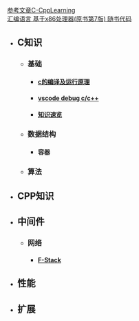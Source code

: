[参考文章C-CppLearning](https://github.com/ymm135/C-CppLearning)  
[汇编语言 基于x86处理器(原书第7版) 随书代码](https://github.com/ymm135/Irvine)  

- ## **C知识**  
  - ### **基础**
    - #### [c的编译及运行原理](md/base/c-build.md)
    - #### [vscode debug c/c++](md/base/c-vscode.md)
    - #### [知识速览](md/base/quick.md)
  - ### **数据结构**
    - #### 容器
  - ### **算法**
- ## **CPP知识**  
- ## **中间件**  
  - ### **网络** 
    - #### [F-Stack](./md/middleware/f-stack.md)  
- ## **性能**  
- ## **扩展**  